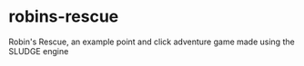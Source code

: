 # robins-rescue
Robin's Rescue, an example point and click adventure game made using the SLUDGE engine
